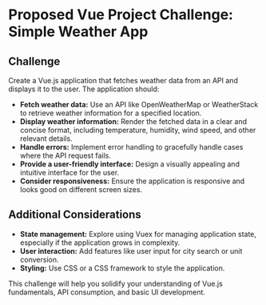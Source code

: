 # Proposed Vue Project Challenge: Simple Weather App

## Challenge

Create a Vue.js application that fetches weather data from an API and displays it to the user. The application should:

* **Fetch weather data:** Use an API like OpenWeatherMap or WeatherStack to retrieve weather information for a specified location.
* **Display weather information:** Render the fetched data in a clear and concise format, including temperature, humidity, wind speed, and other relevant details.
* **Handle errors:** Implement error handling to gracefully handle cases where the API request fails.
* **Provide a user-friendly interface:** Design a visually appealing and intuitive interface for the user.
* **Consider responsiveness:** Ensure the application is responsive and looks good on different screen sizes.

## Additional Considerations

* **State management:** Explore using Vuex for managing application state, especially if the application grows in complexity.
* **User interaction:** Add features like user input for city search or unit conversion.
* **Styling:** Use CSS or a CSS framework to style the application.

This challenge will help you solidify your understanding of Vue.js fundamentals, API consumption, and basic UI development.
